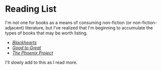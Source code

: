 # Reading List

I'm not one for books as a means of consuming non-fiction (or non-fiction-adjacent) literature, but I've realized that I'm beginning to accumulate the types of books that may be worth listing.

* [*Blackhearts*]()
* [*Good to Great*]()
* [*The Phoenix Project*]()

I'll slowly add to this as I read more.
